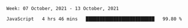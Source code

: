 <!--START_SECTION:waka-->
```text
Week: 07 October, 2021 - 13 October, 2021

JavaScript   4 hrs 46 mins   █████████████████████████   99.80 % 
```
<!--END_SECTION:waka-->
